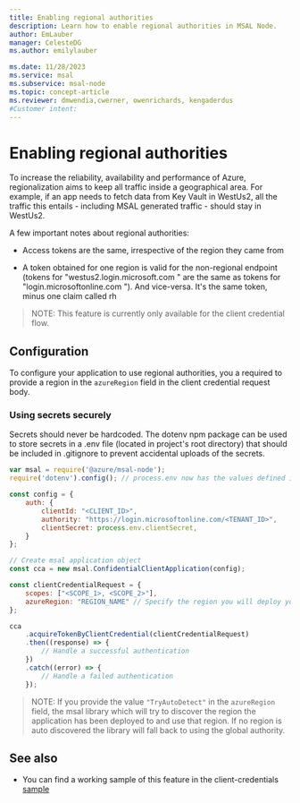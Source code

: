 ```yaml
---
title: Enabling regional authorities
description: Learn how to enable regional authorities in MSAL Node.
author: EmLauber
manager: CelesteDG
ms.author: emilylauber

ms.date: 11/28/2023
ms.service: msal
ms.subservice: msal-node
ms.topic: concept-article
ms.reviewer: dmwendia,cwerner, owenrichards, kengaderdus
#Customer intent: 
---
```


# Enabling regional authorities

To increase the reliability, availability and performance of Azure, regionalization aims to keep all traffic inside a geographical area. For example, if an app needs to fetch data from Key Vault in WestUs2, all the traffic this entails - including MSAL generated traffic - should stay in WestUs2.

A few important notes about regional authorities:

- Access tokens are the same, irrespective of the region they came from

- A token obtained for one region is valid for the non-regional endpoint (tokens for "westus2.login.microsoft.com " are the same as tokens for "login.microsoftonline.com "). And vice-versa. It's the same token, minus one claim called rh

> NOTE: This feature is currently only available for the client credential flow.

## Configuration

To configure your application to use regional authorities, you a required to provide a region in the `azureRegion` field in the client credential request body.

### Using secrets securely

Secrets should never be hardcoded. The dotenv npm package can be used to store secrets in a .env file (located in project's root directory) that should be included in .gitignore to prevent accidental uploads of the secrets.

```js
var msal = require('@azure/msal-node');
require('dotenv').config(); // process.env now has the values defined in a .env file

const config = {
    auth: {
        clientId: "<CLIENT_ID>",
        authority: "https://login.microsoftonline.com/<TENANT_ID>",
        clientSecret: process.env.clientSecret,
    }
};

// Create msal application object
const cca = new msal.ConfidentialClientApplication(config);

const clientCredentialRequest = {
    scopes: ["<SCOPE_1>, <SCOPE_2>"],
    azureRegion: "REGION_NAME" // Specify the region you will deploy your application to here. E.g. "westus2"
};

cca
    .acquireTokenByClientCredential(clientCredentialRequest)
    .then((response) => {
        // Handle a successful authentication 
    })
    .catch((error) => {
        // Handle a failed authentication 
    });
```

> NOTE: If you provide the value `"TryAutoDetect"` in the `azureRegion` field, the msal library which will try to discover the region the application has been deployed to and use that region. If no region is auto discovered the library will fall back to using the global authority.

## See also

- You can find a working sample of this feature in the client-credentials [sample](https://github.com/AzureAD/microsoft-authentication-library-for-js/tree/dev/samples/msal-node-samples/client-credentials)
